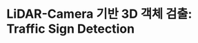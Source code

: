 LiDAR-Camera 기반 3D 객체 검출: Traffic Sign Detection
===================================================